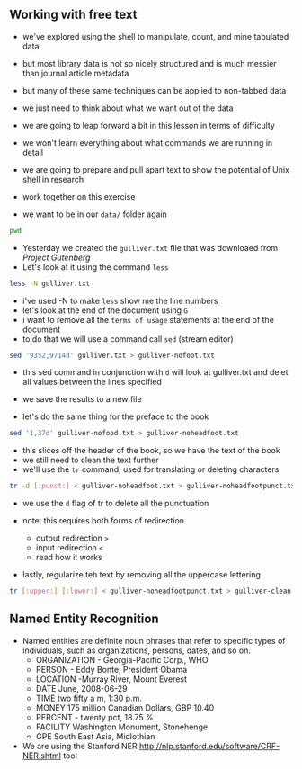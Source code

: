 ## Working with free text

* we've explored using the shell to manipulate, count, and mine tabulated data
* but most library data is not so nicely structured and is much messier than journal article metadata
* but many of these same techniques can be applied to non-tabbed data
* we just need to think about what we want out of the data

* we are going to leap forward a bit in this lesson in terms of difficulty
* we won't learn everything about what commands we are running in detail 
* we are going to prepare and pull apart text to show the potential of Unix shell in research

* work together on this exercise 

* we want to be in our `data/` folder again

```bash
pwd
```

* Yesterday we created the `gulliver.txt` file that was downloaed from *Project Gutenberg*
* Let's look at it using the command `less`

```bash
less -N gulliver.txt
```

* i've used -N to make `less` show me the line numbers
* let's look at the end of the document using `G`
* i want to remove all the `terms of usage` statements at the end of the document
* to do that we will use a command call `sed` (stream editor)

```bash
sed '9352,9714d' gulliver.txt > gulliver-nofoot.txt
```
* this sed command in conjunction with `d` will look at gulliver.txt and delet all values between the lines specified
* we save the results to a new file 

* let's do the same thing for the preface to the book

```bash
sed '1,37d' gulliver-nofood.txt > gulliver-noheadfoot.txt
```

* this slices off the header of the book, so we have the text of the book
* we still need to clean the text further
* we'll use the `tr` command, used for translating or deleting characters

```bash
tr -d [:punct:] < gulliver-noheadfoot.txt > gulliver-noheadfootpunct.txt
```

* we use the `d` flag of tr to delete all the punctuation
* note: this requires both forms of redirection
  * output redirection `>` 
  * input redirection `<`
  * read how it works

* lastly, regularize teh text by removing all the uppercase lettering

```bash
tr [:upper:] [:lower:] < gulliver-noheadfootpunct.txt > gulliver-clean.txt > gulliver-clean.txt
```

## Named Entity Recognition 

* Named entities are definite noun phrases that refer to specific types of individuals, such as organizations, persons, dates, and so on. 
	* ORGANIZATION - Georgia-Pacific Corp., WHO
	* PERSON - Eddy Bonte, President Obama
	* LOCATION -Murray River, Mount Everest
	* DATE June, 2008-06-29
	* TIME two fifty a m, 1:30 p.m.
	* MONEY 175 million Canadian Dollars, GBP 10.40
	* PERCENT - twenty pct, 18.75 %
	* FACILITY Washington Monument, Stonehenge
	* GPE South East Asia, Midlothian
* We are using the Stanford NER <http://nlp.stanford.edu/software/CRF-NER.shtml> tool 


